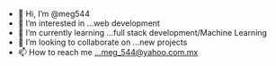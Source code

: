 - 👋 Hi, I’m @meg544
- 👀 I’m interested in ...web development
- 🌱 I’m currently learning ...full stack development/Machine Learning
- 💞️ I’m looking to collaborate on ...new projects
- 📫 How to reach me ...meg_544@yahoo.com.mx

<!---
meg544/meg544 is a ✨ special ✨ repository because its `README.md` (this file) appears on your GitHub profile.
You can click the Preview link to take a look at your changes.
--->
